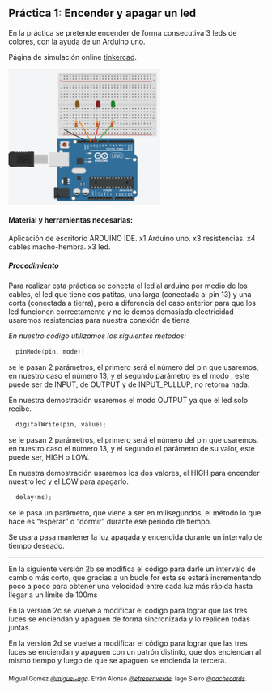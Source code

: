 ## Práctica 1: Encender y apagar un led

En la práctica se pretende encender de forma consecutiva 3 leds de colores, con la ayuda de un Arduino uno.

Página de simulación online [tinkercad](https://www.tinkercad.com).

<img  width="300" src=ejercicio2a.png>


#### Material y herramientas necesarias:

Aplicación de escritorio ARDUINO IDE.
x1 Arduino uno.
x3 resistencias.
x4 cables macho-hembra.
x3 led.

##### Procedimiento

Para realizar esta práctica se conecta el led al arduino por medio de los cables, el led que tiene dos patitas, una larga (conectada al pin 13) y una corta (conectada a tierra), pero a diferencia del caso anterior para que los led funcionen correctamente y no le demos demasiada electricidad
usaremos resistencias para nuestra conexión de tierra


_En nuestro código utilizamos los siguientes métodos:_

```cpp
  pinMode(pin, mode);
``` 
se le pasan 2 parámetros, el primero será el número del pin que usaremos, en nuestro caso el número 13, y el segundo parámetro es el modo , este puede ser de INPUT, de OUTPUT y de INPUT_PULLUP,  no retorna nada.

En nuestra demostración usaremos el modo OUTPUT ya que el led solo recibe.

```cpp
  digitalWrite(pin, value);
```
se le pasan 2 parámetros, el primero será el número del pin que usaremos, en nuestro caso el número 13, y el segundo el parámetro de su valor, este puede ser, HIGH o LOW.

En nuestra demostración usaremos los dos valores, el HIGH para encender nuestro led y el LOW para apagarlo.

```cpp
  delay(ms);
```
se le pasa un parámetro, que viene a ser en milisegundos, el método lo que hace es “esperar” o “dormir” durante ese periodo de tiempo.

Se usara pasa mantener la luz apagada y encendida durante un intervalo de tiempo deseado. 

---

En la siguiente versión 2b se modifica el código para darle un intervalo de cambio más corto, que gracias a un bucle for esta se estará incrementando poco a poco para obtener una velocidad entre cada luz más rápida hasta llegar a un límite de 100ms

En la versión 2c se vuelve a modificar el código para lograr que las tres luces se enciendan y apaguen de forma sincronizada y lo realicen todas juntas.

En la versión 2d se vuelve a modificar el código para lograr que las tres luces se enciendan y apaguen con un patrón distinto, que dos enciendan al mismo tiempo y luego de que se apaguen se encienda la tercera.

<sub> Miguel Gomez [_@miguel-agq_](https://github.com/miguel-agq). Efrén Alonso [_@efrenenverde_](https://github.com/efrenenverde). Iago Sieiro [_@pachecards_](https://github.com/Pachecards). </sub>